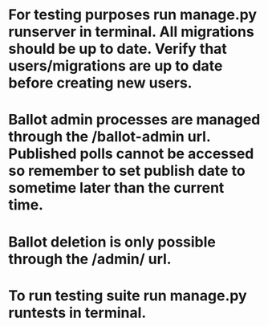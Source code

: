 # For testing purposes run manage.py runserver in terminal. All migrations should be up to date. Verify that users/migrations are up to date before creating new users.
# Ballot admin processes are managed through the /ballot-admin url. Published polls cannot be accessed so remember to set publish date to sometime later than the current time.
# Ballot deletion is only possible through the /admin/ url.
# To run testing suite run manage.py runtests in terminal.
